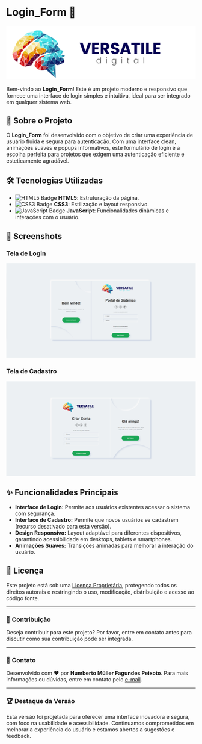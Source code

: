 
# Login_Form 🌟

![Logo](assets/img/logo.png)

Bem-vindo ao **Login_Form**! Este é um projeto moderno e responsivo que fornece uma interface de login simples e intuitiva, ideal para ser integrado em qualquer sistema web.

## 🚀 Sobre o Projeto

O **Login_Form** foi desenvolvido com o objetivo de criar uma experiência de usuário fluida e segura para autenticação. Com uma interface clean, animações suaves e popups informativos, este formulário de login é a escolha perfeita para projetos que exigem uma autenticação eficiente e esteticamente agradável.

## 🛠️ Tecnologias Utilizadas

- ![HTML5 Badge](https://img.shields.io/badge/-HTML5-E34F26?style=flat-square&logo=html5&logoColor=white) **HTML5**: Estruturação da página.
- ![CSS3 Badge](https://img.shields.io/badge/-CSS3-1572B6?style=flat-square&logo=css3) **CSS3**: Estilização e layout responsivo.
- ![JavaScript Badge](https://img.shields.io/badge/-JavaScript-F7DF1E?style=flat-square&logo=javascript&logoColor=black) **JavaScript**: Funcionalidades dinâmicas e interações com o usuário.

## 📸 Screenshots

### Tela de Login
![Screenshot Login](assets/img/Screenshot1_login.png)

### Tela de Cadastro
![Screenshot Cadastro](assets/img/Screenshot2_cadastro.png)

## ✨ Funcionalidades Principais

- **Interface de Login:** Permite aos usuários existentes acessar o sistema com segurança.
- **Interface de Cadastro:** Permite que novos usuários se cadastrem (recurso desativado para esta versão).
- **Design Responsivo:** Layout adaptável para diferentes dispositivos, garantindo acessibilidade em desktops, tablets e smartphones.
- **Animações Suaves:** Transições animadas para melhorar a interação do usuário.

## 📝 Licença

Este projeto está sob uma [Licença Proprietária](LICENSE), protegendo todos os direitos autorais e restringindo o uso, modificação, distribuição e acesso ao código fonte.

---

### 🤝 **Contribuição**

Deseja contribuir para este projeto? Por favor, entre em contato antes para discutir como sua contribuição pode ser integrada.

---

### 📧 **Contato**

Desenvolvido com ❤️ por **Humberto Müller Fagundes Peixoto**. Para mais informações ou dúvidas, entre em contato pelo [e-mail](mailto:humbertox3@gmail.com).

---

### 🏆 **Destaque da Versão**

Esta versão foi projetada para oferecer uma interface inovadora e segura, com foco na usabilidade e acessibilidade. Continuamos comprometidos em melhorar a experiência do usuário e estamos abertos a sugestões e feedback.
